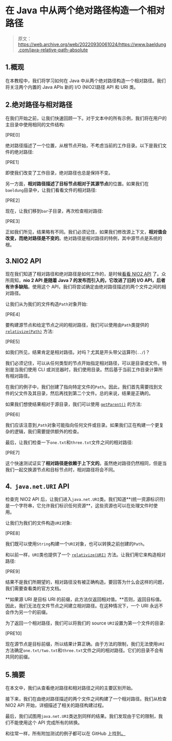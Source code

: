 # 在 Java 中从两个绝对路径构造一个相对路径

> 原文：<https://web.archive.org/web/20220930061024/https://www.baeldung.com/java-relative-path-absolute>

## 1.概观

在本教程中，我们将学习如何在 Java 中从两个绝对路径构造一个相对路径。我们将关注两个内置的 Java APIs 新的 I/O (NIO2)路径 API 和 URI 类。

## 2.绝对路径与相对路径

在我们开始之前，让我们快速回顾一下。对于文本中的所有示例，我们将在用户的主目录中使用相同的文件结构:

[PRE0]

绝对路径描述了一个位置，从根节点开始，不考虑当前的工作目录。以下是我们文件的绝对路径:

[PRE1]

即使我们改变了工作目录，绝对路径也总是保持不变。

另一方面，**相对路径描述了目标节点相对于其源节点**的位置。如果我们在`baeldung`目录中，让我们看看文件的相对路径:

[PRE2]

现在，让我们移到`bar`子目录，再次检查相对路径:

[PRE3]

正如我们所见，结果略有不同。我们必须记住，如果我们修改源上下文，**相对值会改变，而绝对路径是不变的**。绝对路径是相对路径的特例，其中源节点是系统的根。

## 3.NIO2 API

现在我们知道了相对路径和绝对路径是如何工作的，是时候[看看 NIO2 API](/web/20221109203447/https://www.baeldung.com/java-nio-2-file-api) 了。众所周知，**nio 2 API 是随着 Java 7 的发布而引入的，它改进了旧的 I/O API，后者有许多缺陷**。使用这个 API，我们将尝试确定由绝对路径描述的两个文件之间的相对路径。

让我们从为我们的文件构造`Path`对象开始:

[PRE4]

要构建源节点和给定节点之间的相对路径，我们可以使用由`Path`类提供的 [`relativize(Path)`](https://web.archive.org/web/20221109203447/https://docs.oracle.com/javase/8/docs/api/java/nio/file/Path.html#relativize-java.nio.file.Path-) 方法:

[PRE5]

如我们所见，结果肯定是相对路径。对吗？尤其是开头带父运算符(`../`)？

我们必须记住，可以从任何类型的节点开始指定相对路径，可以是目录或文件。特别是当我们使用 CLI 或浏览器时，我们使用目录。然后基于当前工作目录计算所有相对路径。

在我们的例子中，我们创建了指向特定文件的`Path`。因此，我们首先需要找到文件的父文件及其目录，然后再找到第二个文件。总的来说，结果是正确的。

如果我们想使结果相对于源目录，我们可以使用 [`getParent()`](https://web.archive.org/web/20221109203447/https://docs.oracle.com/javase/8/docs/api/java/nio/file/Path.html#getParent--) 的方法:

[PRE6]

我们应该注意到,`Path`对象可能指向任何文件或目录。如果我们正在构建一个更复杂的逻辑，我们需要提供额外的检查。

最后，让我们检查一下`one.txt`和`three.txt`文件之间的相对路径:

[PRE7]

这个快速测试证实了**相对路径是依赖于上下文的**。虽然绝对路径仍然相同，但是当我们一起交换源节点和目标节点时，相对路径将会不同。

## 4.  `java.net.URI` API

检查完 NIO2 API 后，让我们进入`java.net.URI`类。我们知道**(统一资源标识符)是一个字符串，它允许我们标识任何资源**，这些资源也可以在处理文件时使用。

让我们为我们的文件构造`URI`对象:

[PRE8]

我们既可以使用`String`构建一个`URI`对象，也可以转换之前创建的`Path`。

和以前一样，`URI`类也提供了一个 [`relativize(URI)`](https://web.archive.org/web/20221109203447/https://docs.oracle.com/javase/8/docs/api/java/net/URI.html#relativize-java.net.URI-) 方法。让我们用它来构造相对路径:

[PRE9]

结果不是我们所期望的，相对路径没有被正确构造。要回答为什么会这样的问题，我们需要查看类的官方文档。

**如果源 URI 是目标 URI 的前缀，此方法仅返回相对值。**否则，返回目标值。因此，我们无法在文件节点之间建立相对路径。在这种情况下，一个 URI 永远不会作为另一个的前缀。

为了返回一个相对路径，我们可以将我们的 source `URI`设置为第一个文件的目录:

[PRE10]

现在源节点是目标前缀，所以结果计算正确。由于方法的限制，我们无法使用`URI`方法确定`one.txt/two.txt`和`three.txt`文件之间的相对路径。它们的目录不会有共同的前缀。

## 5.摘要

在本文中，我们从查看绝对路径和相对路径之间的主要区别开始。

接下来，我们在由绝对路径描述的两个文件之间构建了一个相对路径。我们从检查 NIO2 API 开始，详细描述了相关的路径构建过程。

最后，我们试图用`java.net.URI`类达到同样的结果。我们发现由于它的限制，我们不能使用这个 API 完成所有的转换。

和往常一样，所有附加测试的例子都可以在 GitHub 上找到[。](https://web.archive.org/web/20221109203447/https://github.com/eugenp/tutorials/tree/master/core-java-modules/core-java-io-apis-2)